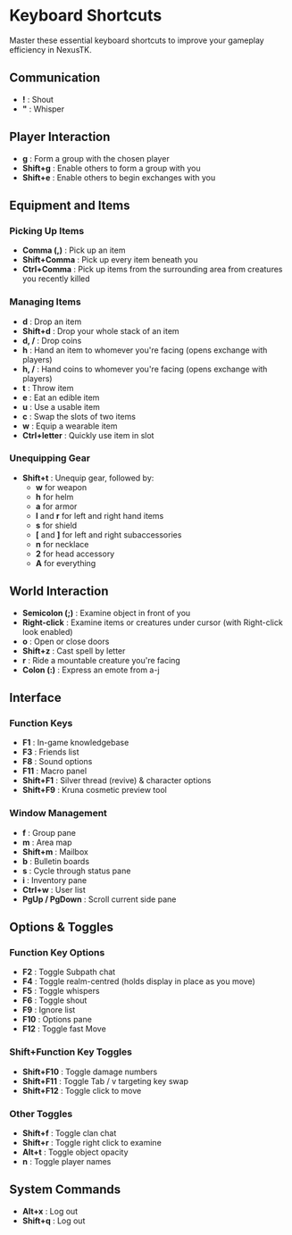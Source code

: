 # Keyboard Shortcuts

Master these essential keyboard shortcuts to improve your gameplay efficiency in NexusTK.

## Communication

- **!** : Shout
- **"** : Whisper

## Player Interaction

- **g** : Form a group with the chosen player
- **Shift+g** : Enable others to form a group with you
- **Shift+e** : Enable others to begin exchanges with you

## Equipment and Items

### Picking Up Items
- **Comma (,)** : Pick up an item
- **Shift+Comma** : Pick up every item beneath you
- **Ctrl+Comma** : Pick up items from the surrounding area from creatures you recently killed

### Managing Items
- **d** : Drop an item
- **Shift+d** : Drop your whole stack of an item
- **d, /** : Drop coins
- **h** : Hand an item to whomever you're facing (opens exchange with players)
- **h, /** : Hand coins to whomever you're facing (opens exchange with players)
- **t** : Throw item
- **e** : Eat an edible item
- **u** : Use a usable item
- **c** : Swap the slots of two items
- **w** : Equip a wearable item
- **Ctrl+letter** : Quickly use item in slot

### Unequipping Gear
- **Shift+t** : Unequip gear, followed by:
  - **w** for weapon
  - **h** for helm
  - **a** for armor
  - **l** and **r** for left and right hand items
  - **s** for shield
  - **[** and **]** for left and right subaccessories
  - **n** for necklace
  - **2** for head accessory
  - **A** for everything

## World Interaction

- **Semicolon (;)** : Examine object in front of you
- **Right-click** : Examine items or creatures under cursor (with Right-click look enabled)
- **o** : Open or close doors
- **Shift+z** : Cast spell by letter
- **r** : Ride a mountable creature you're facing
- **Colon (:)** : Express an emote from a-j

## Interface

### Function Keys
- **F1** : In-game knowledgebase
- **F3** : Friends list
- **F8** : Sound options
- **F11** : Macro panel
- **Shift+F1** : Silver thread (revive) & character options
- **Shift+F9** : Kruna cosmetic preview tool

### Window Management
- **f** : Group pane
- **m** : Area map
- **Shift+m** : Mailbox
- **b** : Bulletin boards
- **s** : Cycle through status pane
- **i** : Inventory pane
- **Ctrl+w** : User list
- **PgUp / PgDown** : Scroll current side pane

## Options & Toggles

### Function Key Options
- **F2** : Toggle Subpath chat
- **F4** : Toggle realm-centred (holds display in place as you move)
- **F5** : Toggle whispers
- **F6** : Toggle shout
- **F9** : Ignore list
- **F10** : Options pane
- **F12** : Toggle fast Move

### Shift+Function Key Toggles
- **Shift+F10** : Toggle damage numbers
- **Shift+F11** : Toggle Tab / v targeting key swap
- **Shift+F12** : Toggle click to move

### Other Toggles
- **Shift+f** : Toggle clan chat
- **Shift+r** : Toggle right click to examine
- **Alt+t** : Toggle object opacity
- **n** : Toggle player names

## System Commands

- **Alt+x** : Log out
- **Shift+q** : Log out